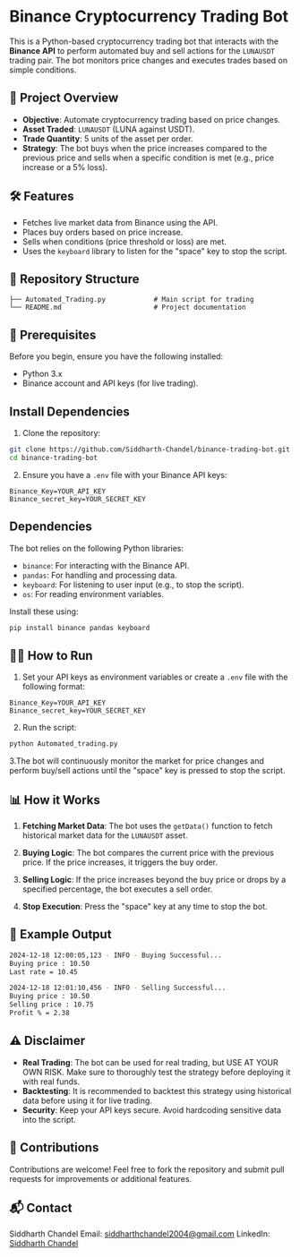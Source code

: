# Binance Cryptocurrency Trading Bot

This is a Python-based cryptocurrency trading bot that interacts with the **Binance API** to perform automated buy and sell actions for the `LUNAUSDT` trading pair. The bot monitors price changes and executes trades based on simple conditions.

## 🚀 Project Overview

- **Objective**: Automate cryptocurrency trading based on price changes.
- **Asset Traded**: `LUNAUSDT` (LUNA against USDT).
- **Trade Quantity**: 5 units of the asset per order.
- **Strategy**: The bot buys when the price increases compared to the previous price and sells when a specific condition is met (e.g., price increase or a 5% loss).

## 🛠️ Features

- Fetches live market data from Binance using the API.
- Places buy orders based on price increase.
- Sells when conditions (price threshold or loss) are met.
- Uses the `keyboard` library to listen for the "space" key to stop the script.

## 📁 Repository Structure

```plaintext
├── Automated_Trading.py            # Main script for trading
└── README.md                       # Project documentation
```

## 🔧 Prerequisites
Before you begin, ensure you have the following installed:

- Python 3.x
- Binance account and API keys (for live trading).

## Install Dependencies
1. Clone the repository:
```bash
git clone https://github.com/Siddharth-Chandel/binance-trading-bot.git
cd binance-trading-bot
```

2. Ensure you have a `.env` file with your Binance API keys:
```env
Binance_Key=YOUR_API_KEY
Binance_secret_key=YOUR_SECRET_KEY
```

## Dependencies
The bot relies on the following Python libraries:
- `binance`: For interacting with the Binance API.
- `pandas`: For handling and processing data.
- `keyboard`: For listening to user input (e.g., to stop the script).
- `os`: For reading environment variables.
  
Install these using:
```bash
pip install binance pandas keyboard
```

## 🏃‍♂️ How to Run
1. Set your API keys as environment variables or create a `.env` file with the following format:
```env
Binance_Key=YOUR_API_KEY
Binance_secret_key=YOUR_SECRET_KEY
```

2. Run the script:
```bash
python Automated_trading.py
```

3.The bot will continuously monitor the market for price changes and perform buy/sell actions until the "space" key is pressed to stop the script.

## 📊 How it Works
1. **Fetching Market Data**: The bot uses the `getData()` function to fetch historical market data for the `LUNAUSDT` asset.

2. **Buying Logic**: The bot compares the current price with the previous price. If the price increases, it triggers the buy order.

3. **Selling Logic**: If the price increases beyond the buy price or drops by a specified percentage, the bot executes a sell order.

4. **Stop Execution**: Press the "space" key at any time to stop the bot.

## 🤖 Example Output
```bash
2024-12-18 12:00:05,123 - INFO - Buying Successful...
Buying price : 10.50
Last rate = 10.45

2024-12-18 12:01:10,456 - INFO - Selling Successful...
Buying price : 10.50
Selling price : 10.75
Profit % = 2.38
```

## ⚠️ Disclaimer
- **Real Trading**: The bot can be used for real trading, but USE AT YOUR OWN RISK. Make sure to thoroughly test the strategy before deploying it with real funds.
- **Backtesting**: It is recommended to backtest this strategy using historical data before using it for live trading.
- **Security**: Keep your API keys secure. Avoid hardcoding sensitive data into the script.

## 🤝 Contributions
Contributions are welcome! Feel free to fork the repository and submit pull requests for improvements or additional features.

## 📬 Contact
Siddharth Chandel
Email: siddharthchandel2004@gmail.com
LinkedIn: [Siddharth Chandel](https://www.linkedin.com/in/siddharth-chandel-001097245/)
